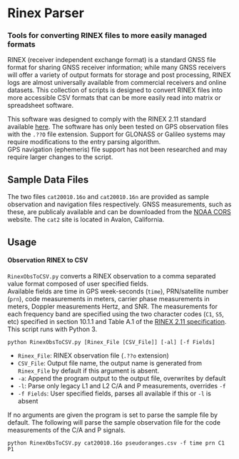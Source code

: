 # Rinex Parser
### Tools for converting RINEX files to more easily managed formats

RINEX (receiver independent exchange format) is a standard GNSS file format for
sharing GNSS receiver information; 
while many GNSS receivers will offer a 
variety of output formats for storage and post processing, RINEX logs are almost
universally available from commercial receivers and online datasets.
This collection of scripts is designed to convert RINEX files into more 
accessible CSV formats that can be more easily read into matrix or spreadsheet
software.  

This software was designed to comply with the RINEX 2.11 standard available 
[here](https://igscb.jpl.nasa.gov/igscb/data/format/rinex211.txt).  The software
has only been tested on GPS observation files with the `.??O` file extension.
Support for GLONASS or Galileo systems may require modifications to the entry
parsing algorithm.  
GPS navigation (ephemeris) file support has not been researched and may require
larger changes to the script.

## Sample Data Files
The two files `cat20010.16o` and `cat20010.16n` are provided as sample 
observation and navigation files respectively.  GNSS measurements, such as
these, are publicaly available and can be downloaded from the
[NOAA CORS](https://geodesy.noaa.gov/CORS/data.shtml) website.
The `cat2` site is located in Avalon, California.

## Usage
#### Observation RINEX to CSV
`RinexObsToCSV.py` converts a RINEX observation to a comma separated value 
format composed of user specified fields.  
Available fields are time in GPS week-seconds (`time`), PRN/satellite number 
(`prn`), code measurements in meters, carrier phase measurements in meters, 
Doppler measurements Hertz, and SNR.  The measurements for each frequency band
are specified using the two character codes (`C1`, `S5`, etc) specified in 
section 10.1.1 and Table A.1 of the 
[RINEX 2.11 specification](https://igscb.jpl.nasa.gov/igscb/data/format/rinex211.txt).
This script runs with Python 3.

`python RinexObsToCSV.py [Rinex_File [CSV_File]] [-al] [-f Fields]`
- `Rinex_File`: RINEX observation file (`.??o` extension)
- `CSV_File`: Output file name, the output name is generated from `Rinex_File` 
by default if this argument is absent.
- `-a`: Append the program output to the output file, overwrites by default
- `-l`: Parse only legacy L1 and L2 C/A and P measurements, overrides `-f`
- `-f Fields`: User specified fields, parses all available if this or `-l` is
absent

If no arguments are given the program is set to parse the sample file by 
default.
The following will parse the sample observation file for the code measurements
of the C/A and P signals. 
```
python RinexObsToCSV.py cat20010.16o pseudoranges.csv -f time prn C1 P1 
```
